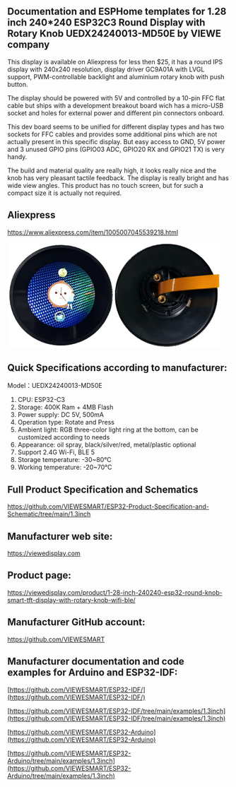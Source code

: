 ## Documentation and ESPHome templates for 1.28 inch 240*240 ESP32C3 Round Display with Rotary Knob UEDX24240013-MD50E by VIEWE company

This display is available on Aliexpress for less then $25, it has a round IPS display with 240x240 resolution, display driver GC9A01A with LVGL support, PWM-controllable backlight and aluminium rotary knob with push button. 

The display should be powered with 5V and controlled by a 10-pin FFC flat cable but ships with a development breakout board wich has a micro-USB socket and holes for external power and different pin connectors onboard. 

This dev board seems to be unified for different display types and has two sockets for FFC cables and provides some additional pins which are not actually present in this specific display. But easy access to GND, 5V power and 3 unused GPIO pins (GPIO03 ADC, GPIO20 RX and GPIO21 TX) is very handy.

The build and material quality are really high, it looks really nice and the knob has very pleasant tactile feedback. The display is really bright and has wide view angles. This product has no touch screen, but for such a compact size it is actually not required.

## Aliexpress 
https://www.aliexpress.com/item/1005007045539218.html

![1.3 Primary](https://github.com/VIEWESMART/image/blob/main/1.3inch_Primary.png)![1.3 Secondary](https://github.com/VIEWESMART/image/blob/main/1.3inch_Secondary.png)

## Quick Specifications according to manufacturer:
Model：UEDX24240013-MD50E
1) CPU:  ESP32-C3
2) Storage: 400K Ram + 4MB Flash
3) Power supply: DC 5V, 500mA
4) Operation type: Rotate and Press
5) Ambient light: RGB three-color light ring at the bottom, can be customized according to needs
6) Appearance: oil spray, black/silver/red, metal/plastic optional
7) Support 2.4G Wi-Fi, BLE 5
8) Storage temperature: -30~80°C
9) Working temperature: -20~70°C

## Full Product Specification and Schematics
https://github.com/VIEWESMART/ESP32-Product-Specification-and-Schematic/tree/main/1.3inch

## Manufacturer web site:
https://viewedisplay.com

## Product page:
https://viewedisplay.com/product/1-28-inch-240240-esp32-round-knob-smart-tft-display-with-rotary-knob-wifi-ble/

## Manufacturer GitHub account:
https://github.com/VIEWESMART

## Manufacturer documentation and code examples for Arduino and ESP32-IDF:
[https://github.com/VIEWESMART/ESP32-IDF/](https://github.com/VIEWESMART/ESP32-IDF/) 

[https://github.com/VIEWESMART/ESP32-IDF/tree/main/examples/1.3inch](https://github.com/VIEWESMART/ESP32-IDF/tree/main/examples/1.3inch) 

[https://github.com/VIEWESMART/ESP32-Arduino](https://github.com/VIEWESMART/ESP32-Arduino) 

[https://github.com/VIEWESMART/ESP32-Arduino/tree/main/examples/1.3inch](https://github.com/VIEWESMART/ESP32-Arduino/tree/main/examples/1.3inch) 
